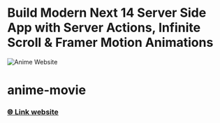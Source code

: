 # Build Modern Next 14 Server Side App with Server Actions, Infinite Scroll & Framer Motion Animations

![Anime Website](https://lh3.googleusercontent.com/TztUea-j9i4nRe-ORz0OwJLfrC_Y_Mtjx3R0w30xg99lcm_sbMr6XRfk0DrNjISrIVQnsGSH7lxeTqxBTVYRgIeB2MY=s1280-w1280-h800)

# anime-movie

### [🌐 Link website](https://anime-movie-jet.vercel.app/)
